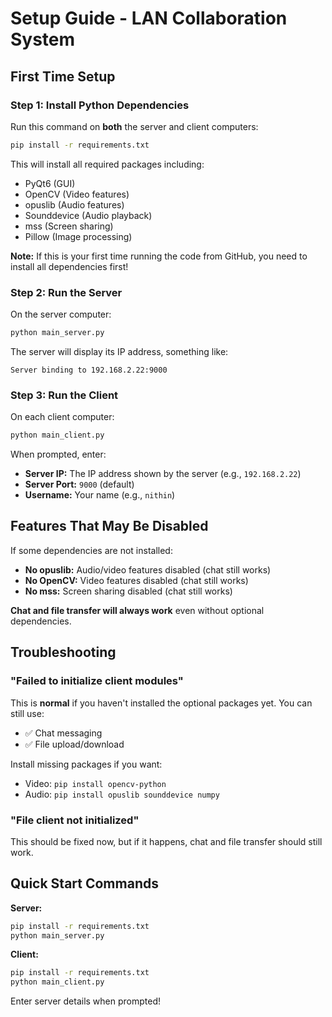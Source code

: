 # Setup Guide - LAN Collaboration System

## First Time Setup

### Step 1: Install Python Dependencies

Run this command on **both** the server and client computers:

```bash
pip install -r requirements.txt
```

This will install all required packages including:
- PyQt6 (GUI)
- OpenCV (Video features)
- opuslib (Audio features)
- Sounddevice (Audio playback)
- mss (Screen sharing)
- Pillow (Image processing)

**Note:** If this is your first time running the code from GitHub, you need to install all dependencies first!

### Step 2: Run the Server

On the server computer:

```bash
python main_server.py
```

The server will display its IP address, something like:
```
Server binding to 192.168.2.22:9000
```

### Step 3: Run the Client

On each client computer:

```bash
python main_client.py
```

When prompted, enter:
- **Server IP:** The IP address shown by the server (e.g., `192.168.2.22`)
- **Server Port:** `9000` (default)
- **Username:** Your name (e.g., `nithin`)

## Features That May Be Disabled

If some dependencies are not installed:

- **No opuslib:** Audio/video features disabled (chat still works)
- **No OpenCV:** Video features disabled (chat still works)
- **No mss:** Screen sharing disabled (chat still works)

**Chat and file transfer will always work** even without optional dependencies.

## Troubleshooting

### "Failed to initialize client modules"
This is **normal** if you haven't installed the optional packages yet. You can still use:
- ✅ Chat messaging
- ✅ File upload/download

Install missing packages if you want:
- Video: `pip install opencv-python`
- Audio: `pip install opuslib sounddevice numpy`

### "File client not initialized"
This should be fixed now, but if it happens, chat and file transfer should still work.

## Quick Start Commands

**Server:**
```bash
pip install -r requirements.txt
python main_server.py
```

**Client:**
```bash
pip install -r requirements.txt
python main_client.py
```

Enter server details when prompted!

